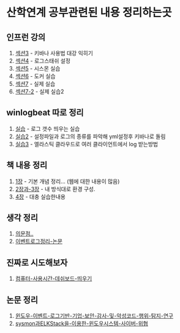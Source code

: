 # 산학연계 공부관련된 내용 정리하는곳

## 인프런 강의

1. [섹션3](inflearn/섹션3.md) - 키바나 사용법 대강 익히기
2. [섹션4](inflearn/섹션4.md) - 로그스태쉬 설정
3. [섹션5](inflearn/섹션5.md) - 시스몬 실습
4. [섹션6](inflearn/섹션6.md) - 도커 실습
5. [섹션7](inflearn/섹션7.md) - 실제 실습
6. [섹션7-2](inflearn/섹션7-2.md) - 실제 실습2

## winlogbeat 따로 정리

1. [실습](3주차-winlogbeat정리/winlogbeat.md) - 로그 갯수 띄우는 실습
2. [실습2](3주차-winlogbeat정리/youtube.md) - 설정파일과 로그의 종류를 파악해 yml설정후 키바나로 돌림
3. [실습3](3주차-winlogbeat정리/elasticCloud.md) - 엘라스틱 클라우드로 여러 클라이언트에서 log 받는방법

## 책 내용 정리

1. [1장](SELK구축과%20웹해킹%20분석/1-1.md) - 기본 개념 정리... (웹에 대한 내용이 많음)
2. [2장과-3장](SELK구축과%20웹해킹%20분석/2-1.md) - 내 방식대로 환경 구성.
3. [4장](SELK구축과%20웹해킹%20분석/4-1-BruteForce.md) - 대충 실습한내용

## 생각 정리

1. [의문점..](생각정리/의문점들.md)
2. [이벤트로그정리-논문](생각정리/1차정리.md)

## 진짜로 시도해보자

1. [컴퓨터-사용시간-데쉬보드-띄우기](/시도해보는것/1차-사용시간띄우기.md)

## 논문 정리

1. [윈도우-이벤트-로그기반-기업-보안-감사-및-악성코드-행위-탐지-연구](논문정리/윈도우-이벤트-로그기반~.md)
2. [sysmon과ELKStack을-이용한-윈도우시스템-사이버-위협](논문정리/sysmon과ELKStack을-이용한-윈도우시스템-사이버-위협.md)
